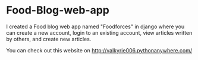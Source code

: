 # Food-Blog-web-app
I created a Food blog web app named "Foodforces" in django where you can create a new account, login to an existing account, view articles written by others, and create new articles.

You can check out this website on http://valkyrie006.pythonanywhere.com/
